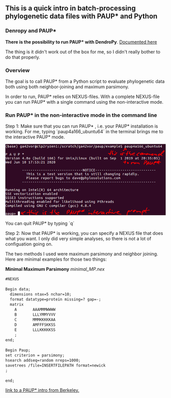 ## This is a quick intro in batch-processing phylogenetic data files with PAUP* and Python

### Denropy and PAUP*

__There is the possibility to run PAUP* with DendroPy__. [Documented here](https://dendropy.org/primer/paup.html?highlight=paup) 

The thing is it didn't work out of the box for me, so I didn't really bother to do that properly. 

### Overview
The goal is to call PAUP* from a Python script to evaluate phylogenetic data both using both neighbor-joining and maximum parsimony.

In order to run, PAUP* relies on NEXUS-files. With a complete NEXUS-file you can run PAUP* with a single command using the non-interactive mode.

### Run PAUP* in the non-interactive mode in the command line

Step 1: Make sure that you can run PAUP* , i.e. your PAUP* installation is working. For me, typing ´paup4a166_ubuntu64´ in the terminal brings me to the interactive PAUP* mode.

<img src="figs/run_paup.png" alt="hi" class="inline"/>

You can quit PAUP* by typing ´q´

Step 2: Now that PAUP* is working, you can specify a NEXUS file that does what you want. I only did very simple analyses, so there is not a lot of configuation going on. 

The two methods I used were maximum parsimony and neighbor joining. Here are minimal examples for those two things: 

**Minimal Maximum Parsimony**
*minimal_MP.nex*
```
#NEXUS

Begin data;
  dimensions ntax=5 nchar=10;
  format datatype=protein missing=? gap=-;
  matrix
    A       AAAMMMWWWW
    B       LLLYMMYVVV
    C       MMMKKKKKAA
    D       AMFFFSKKSS
    E       LLLKKKKKSS
    ;
end;

Begin Paup;
set criterion = parsimony;
hsearch addseq=random nreps=1000;
savetrees /file=INSERTFILEPATH format=newick
;

end;
```


[link to a PAUP* intro from Berkeley.](http://ib.berkeley.edu/courses/ib200/2018/labs/04/lab04.pdf)
